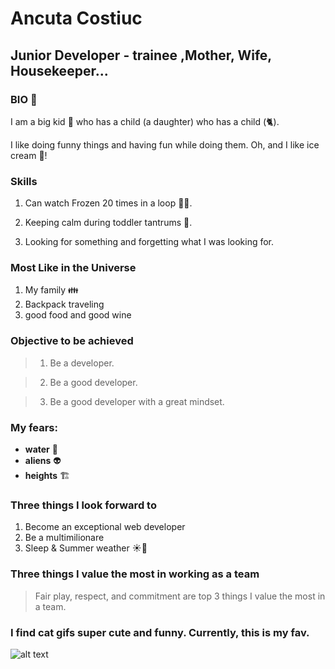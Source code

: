 # Ancuta Costiuc

## Junior Developer - trainee ,Mother, Wife, Housekeeper...

### BIO 🔮

I am a big kid 🧒 who has a child (a daughter) who has a child (🐈).

I like doing funny things and having fun while doing them. Oh, and I like ice cream 🍨!

### Skills

1. Can watch Frozen 20 times in a loop 😵‍💫.

2. Keeping calm during toddler tantrums 🤯.

3. Looking for something and forgetting what I was looking for.

### Most Like in the Universe

1. My family 👪
2. Backpack traveling
3. good food and good wine

### Objective to be achieved

> 1. Be a developer.

> 2. Be a good developer.

> 3. Be a good developer with a great mindset.

### My fears:

- **water** 🌊
- **aliens** 👽
- **heights** 🏗️

### Three things I look forward to

1. Become an exceptional web developer
2. Be a multimilionare
3. Sleep & Summer weather ☀️🍹

### Three things I value the most in working as a team

> Fair play, respect, and commitment are top 3 things I value the most in a team.

### I find cat gifs super cute and funny. Currently, this is my fav.

![alt text](image-2.gif)
